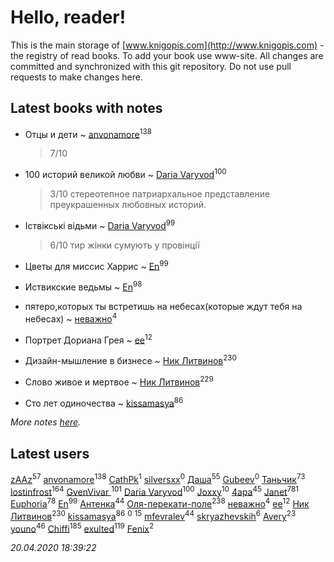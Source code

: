 # Hello, reader!
This is the main storage of [www.knigopis.com](http://www.knigopis.com) - the registry of read books.
To add your book use www-site. All changes are committed and synchronized with this git repository.
Do not use pull requests to make changes here.


## Latest books with notes
* Отцы и дети ~ [anvonamore](users/595/5957175-vkontakte)<sup>138</sup>
    > 7/10

* 100 историй великой любви ~ [Daria Varyvod](users/829/829893410524253-facebook)<sup>100</sup>
    > 3/10 стереотепное патриархальное представление преукрашенных любовных историй.

* Іствікські відьми ~ [Daria Varyvod](users/829/829893410524253-facebook)<sup>99</sup>
    > 6/10 тир жінки сумують у провінції

* Цветы для миссис Харрис ~ [En](users/333/333646551-vkontakte)<sup>99</sup>

* Иствикские ведьмы ~ [En](users/333/333646551-vkontakte)<sup>98</sup>

* пятеро,которых ты встретишь на небесах(которые ждут тебя на небесах) ~ [неважно](users/145/145522558-vkontakte)<sup>4</sup>

* Портрет Дориана Грея ~ [ee](users/219/2195256973544755662-mailru)<sup>12</sup>

* Дизайн-мышление в бизнесе ~ [Ник Литвинов](users/241/241974816-vkontakte)<sup>230</sup>

* Слово живое и мертвое ~ [Ник Литвинов](users/241/241974816-vkontakte)<sup>229</sup>

* Сто лет одиночества ~ [kissamasya](users/684/68439978-vkontakte)<sup>86</sup>


_More notes [here](latest_books_with_notes.md)._


## Latest users
[zAAz](users/202/202248233-vkontakte)<sup>57</sup> 
[anvonamore](users/595/5957175-vkontakte)<sup>138</sup> 
[CathPk](users/236/236585396-vkontakte)<sup>1</sup> 
[silversxx](users/102/102982049492599061441-google)<sup>0</sup> 
[Даша](users/334/334696193054530347-mailru)<sup>55</sup> 
[Gubeev](users/110/110362044313753603797-google)<sup>0</sup> 
[Таньчик](users/209/2096581563762610-facebook)<sup>73</sup> 
[lostinfrost](users/217/217891524-vkontakte)<sup>164</sup> 
[GvenVivar ](users/158/158266434925901-facebook)<sup>101</sup> 
[Daria Varyvod](users/829/829893410524253-facebook)<sup>100</sup> 
[Joxxy](users/109/109128632962928278575-google)<sup>10</sup> 
[4apa](users/117/117392596378069249667-google)<sup>45</sup> 
[Janet](users/108/108113656204404967440-google)<sup>781</sup> 
[Euphoria](users/106/106304994652616315178-google)<sup>78</sup> 
[En](users/333/333646551-vkontakte)<sup>99</sup> 
[Антенка](users/118/118158645037334943900-google)<sup>44</sup> 
[Оля-перекати-поле](users/108/10848515355906827860-mailru)<sup>238</sup> 
[неважно](users/145/145522558-vkontakte)<sup>4</sup> 
[ee](users/219/2195256973544755662-mailru)<sup>12</sup> 
[Ник Литвинов](users/241/241974816-vkontakte)<sup>230</sup> 
[kissamasya](users/684/68439978-vkontakte)<sup>86</sup> 
[](users/106/1067243422-yandex)<sup>0</sup> 
[](users/153/1537586159620888-facebook)<sup>15</sup> 
[mfevralev](users/140/140966150-vkontakte)<sup>44</sup> 
[skryazhevskih](users/383/383165880-vkontakte)<sup>6</sup> 
[Avery](users/567/56734832-yandex)<sup>23</sup> 
[youno](users/302/302928912-vkontakte)<sup>46</sup> 
[Chiffi](users/105/105831994080785626680-google)<sup>185</sup> 
[exulted](users/100/100599204551896265722-google)<sup>119</sup> 
[Fenix](users/111/111367585493471720963-google)<sup>2</sup> 


_20.04.2020 18:39:22_
